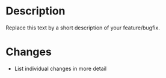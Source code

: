 # Description

Replace this text by a short description of your feature/bugfix. 

# Changes

- List individual changes in more detail
